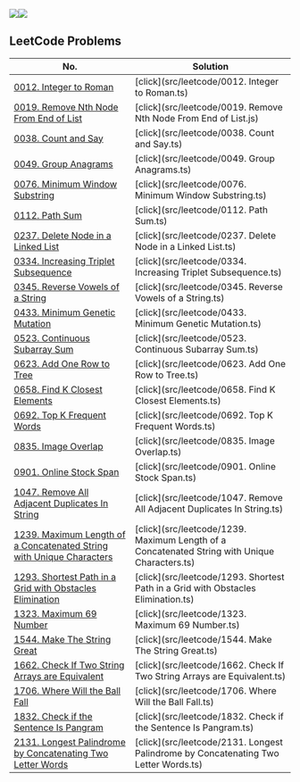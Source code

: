 ![](https://img.shields.io/badge/JavaScript-gray?&logo=JavaScript)![](https://img.shields.io/badge/TypeScript-lightgray?&logo=TypeScript)

## LeetCode Problems
 No. | Solution |
------------- | ------------------------------- 
|[0012. Integer to Roman](https://leetcode.com/problems/integer-to-roman)|[click](src/leetcode/0012. Integer to Roman.ts)|
|[0019. Remove Nth Node From End of List](https://leetcode.com/problems/remove-nth-node-from-end-of-list)|[click](src/leetcode/0019. Remove Nth Node From End of List.js)|
|[0038. Count and Say](https://leetcode.com/problems/count-and-say)|[click](src/leetcode/0038. Count and Say.ts)|
|[0049. Group Anagrams](https://leetcode.com/problems/group-anagrams)|[click](src/leetcode/0049. Group Anagrams.ts)|
|[0076. Minimum Window Substring](https://leetcode.com/problems/minimum-window-substring)|[click](src/leetcode/0076. Minimum Window Substring.ts)|
|[0112. Path Sum](https://leetcode.com/problems/path-sum)|[click](src/leetcode/0112. Path Sum.ts)|
|[0237. Delete Node in a Linked List](https://leetcode.com/problems/delete-node-in-a-linked-list)|[click](src/leetcode/0237. Delete Node in a Linked List.ts)|
|[0334. Increasing Triplet Subsequence](https://leetcode.com/problems/increasing-triplet-subsequence)|[click](src/leetcode/0334. Increasing Triplet Subsequence.ts)|
|[0345. Reverse Vowels of a String](https://leetcode.com/problems/reverse-vowels-of-a-string)|[click](src/leetcode/0345. Reverse Vowels of a String.ts)|
|[0433. Minimum Genetic Mutation](https://leetcode.com/problems/minimum-genetic-mutation)|[click](src/leetcode/0433. Minimum Genetic Mutation.ts)|
|[0523. Continuous Subarray Sum](https://leetcode.com/problems/continuous-subarray-sum)|[click](src/leetcode/0523. Continuous Subarray Sum.ts)|
|[0623. Add One Row to Tree](https://leetcode.com/problems/add-one-row-to-tree)|[click](src/leetcode/0623. Add One Row to Tree.ts)|
|[0658. Find K Closest Elements](https://leetcode.com/problems/find-k-closest-elements)|[click](src/leetcode/0658. Find K Closest Elements.ts)|
|[0692. Top K Frequent Words](https://leetcode.com/problems/top-k-frequent-words)|[click](src/leetcode/0692. Top K Frequent Words.ts)|
|[0835. Image Overlap](https://leetcode.com/problems/image-overlap)|[click](src/leetcode/0835. Image Overlap.ts)|
|[0901. Online Stock Span](https://leetcode.com/problems/online-stock-span)|[click](src/leetcode/0901. Online Stock Span.ts)|
|[1047. Remove All Adjacent Duplicates In String](https://leetcode.com/problems/remove-all-adjacent-duplicates-in-string)|[click](src/leetcode/1047. Remove All Adjacent Duplicates In String.ts)|
|[1239. Maximum Length of a Concatenated String with Unique Characters](https://leetcode.com/problems/maximum-length-of-a-concatenated-string-with-unique-characters)|[click](src/leetcode/1239. Maximum Length of a Concatenated String with Unique Characters.ts)|
|[1293. Shortest Path in a Grid with Obstacles Elimination](https://leetcode.com/problems/shortest-path-in-a-grid-with-obstacles-elimination)|[click](src/leetcode/1293. Shortest Path in a Grid with Obstacles Elimination.ts)|
|[1323. Maximum 69 Number](https://leetcode.com/problems/maximum-69-number)|[click](src/leetcode/1323. Maximum 69 Number.ts)|
|[1544. Make The String Great](https://leetcode.com/problems/make-the-string-great)|[click](src/leetcode/1544. Make The String Great.ts)|
|[1662. Check If Two String Arrays are Equivalent](https://leetcode.com/problems/check-if-two-string-arrays-are-equivalent)|[click](src/leetcode/1662. Check If Two String Arrays are Equivalent.ts)|
|[1706. Where Will the Ball Fall](https://leetcode.com/problems/where-will-the-ball-fall)|[click](src/leetcode/1706. Where Will the Ball Fall.ts)|
|[1832. Check if the Sentence Is Pangram](https://leetcode.com/problems/check-if-the-sentence-is-pangram)|[click](src/leetcode/1832. Check if the Sentence Is Pangram.ts)|
|[2131. Longest Palindrome by Concatenating Two Letter Words](https://leetcode.com/problems/longest-palindrome-by-concatenating-two-letter-words)|[click](src/leetcode/2131. Longest Palindrome by Concatenating Two Letter Words.ts)|
